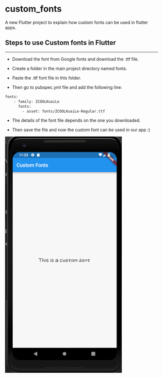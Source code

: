 # custom_fonts

A new Flutter project to explain how custom fonts can be used in flutter apps.

## Steps to use Custom fonts in Flutter
<hr>

* Download the font from Google fonts and download the .ttf file.

* Create a folder in the main project directory named fonts.

* Paste the .ttf font file in this folder.

* Then go to pubspec.yml file and add the following line:

```
fonts:
    - family: ZCOOLKuaiLe
      fonts:
        - asset: fonts/ZCOOLKuaiLe-Regular.ttf
```
* The details of the font file depends on the one you downloaded.

* Then save the file and now the custom font can be used in our app :)


![](./Screenshot/screen.png)
